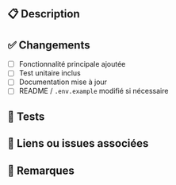 
## 📋 Description

<!-- Décrivez brièvement la fonctionnalité ajoutée ou le bug corrigé -->

## ✅ Changements

- [ ] Fonctionnalité principale ajoutée
- [ ] Test unitaire inclus
- [ ] Documentation mise à jour
- [ ] README / `.env.example` modifié si nécessaire

## 🧪 Tests

<!-- Décrivez comment vous avez testé votre changement -->

## 📎 Liens ou issues associées

<!-- Liez des issues ou PR précédentes si applicable -->

## 🚨 Remarques

<!-- Optionnel : dépendances, modifications critiques, etc. -->
